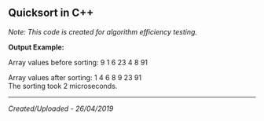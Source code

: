 ## Quicksort in C++
*Note: This code is created for algorithm efficiency testing.*

**Output Example:**

Array values before sorting: 9 1 6 23 4 8 91

Array values after sorting: 1 4 6 8 9 23 91    
The sorting took 2 microseconds.    


-----------------------------------    
*Created/Uploaded - 26/04/2019*
